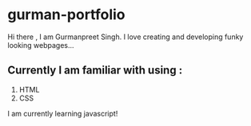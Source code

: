 # gurman-portfolio

Hi there , I am Gurmanpreet Singh. I love creating and developing funky looking webpages...

## Currently I am familiar with using :

1. HTML
1. CSS

I am currently learning javascript!

